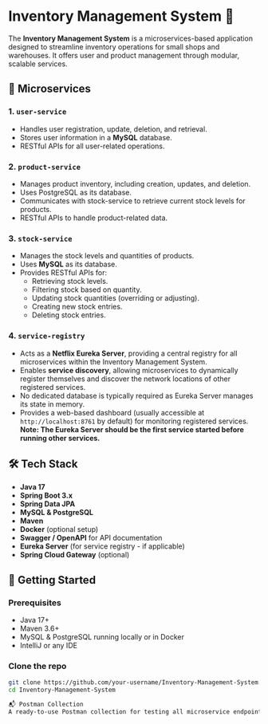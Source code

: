 # Inventory Management System 🧾

The **Inventory Management System** is a microservices-based application designed to streamline inventory operations for small shops and warehouses. It offers user and product management through modular, scalable services.

## 🧩 Microservices

### 1. `user-service`
- Handles user registration, update, deletion, and retrieval.
- Stores user information in a **MySQL** database.
- RESTful APIs for all user-related operations.

### 2. `product-service`
- Manages product inventory, including creation, updates, and deletion.
- Uses PostgreSQL as its database.
- Communicates with stock-service to retrieve current stock levels for products.
- RESTful APIs to handle product-related data.

### 3. `stock-service`

- Manages the stock levels and quantities of products.
- Uses **MySQL** as its database.
- Provides RESTful APIs for:
    - Retrieving stock levels.
    - Filtering stock based on quantity.
    - Updating stock quantities (overriding or adjusting).
    - Creating new stock entries.
    - Deleting stock entries.

### 4. `service-registry`

- Acts as a **Netflix Eureka Server**, providing a central registry for all microservices within the Inventory
  Management System.
- Enables **service discovery**, allowing microservices to dynamically register themselves and discover the network
  locations of other registered services.
- No dedicated database is typically required as Eureka Server manages its state in memory.
- Provides a web-based dashboard (usually accessible at `http://localhost:8761` by default) for monitoring registered
  services.
  **Note: The Eureka Server should be the first service started before running other services.**

## 🛠 Tech Stack

- **Java 17**
- **Spring Boot 3.x**
- **Spring Data JPA**
- **MySQL & PostgreSQL**
- **Maven**
- **Docker** (optional setup)
- **Swagger / OpenAPI** for API documentation
- **Eureka Server** (for service registry - if applicable)
- **Spring Cloud Gateway** (optional)

## 🚀 Getting Started

### Prerequisites
- Java 17+
- Maven 3.6+
- MySQL & PostgreSQL running locally or in Docker
- IntelliJ or any IDE

### Clone the repo

```bash
git clone https://github.com/your-username/Inventory-Management-System.git
cd Inventory-Management-System

📬 Postman Collection
A ready-to-use Postman collection for testing all microservice endpoints is available in the /postman folder.

